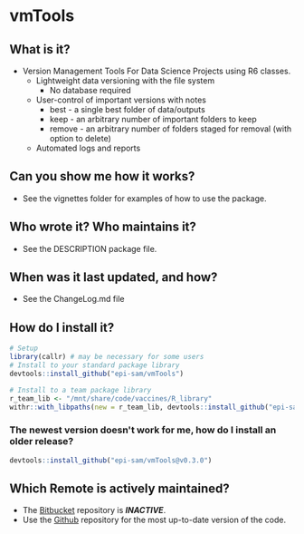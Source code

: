 # vmTools

## What is it?

- Version Management Tools For Data Science Projects using R6 classes.
   - Lightweight data versioning with the file system
      - No database required
   - User-control of important versions with notes
      - best   - a single best folder of data/outputs
      - keep   - an arbitrary number of important folders to keep
      - remove - an arbitrary number of folders staged for removal (with option to delete)
   - Automated logs and reports



## Can you show me how it works?

- See the vignettes folder for examples of how to use the package.



## Who wrote it?  Who maintains it?

- See the DESCRIPTION package file.



## When was it last updated, and how?

- See the ChangeLog.md file



## How do I install it?

```r
# Setup
library(callr) # may be necessary for some users
# Install to your standard package library
devtools::install_github("epi-sam/vmTools")

# Install to a team package library
r_team_lib <- "/mnt/share/code/vaccines/R_library"
withr::with_libpaths(new = r_team_lib, devtools::install_github("epi-sam/vmTools"))
```



### The newest version doesn't work for me, how do I install an older release?

```r
devtools::install_github("epi-sam/vmTools@v0.3.0")
```



## Which Remote is actively maintained?

- The [Bitbucket](https://stash.ihme.washington.edu/users/ssbyrne/repos/vmtools/browse) repository is _**INACTIVE**_.
- Use the [Github](https://github.com/epi-sam/vmTools) repository for the most up-to-date version of the code.
